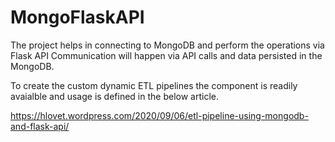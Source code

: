 # MongoFlaskAPI
The project helps in connecting to MongoDB and perform the operations via Flask API
Communication will happen via API calls and data persisted in the MongoDB.

To create the custom dynamic ETL pipelines the component is readily avaialble and usage is defined in the below article.

https://hlovet.wordpress.com/2020/09/06/etl-pipeline-using-mongodb-and-flask-api/

